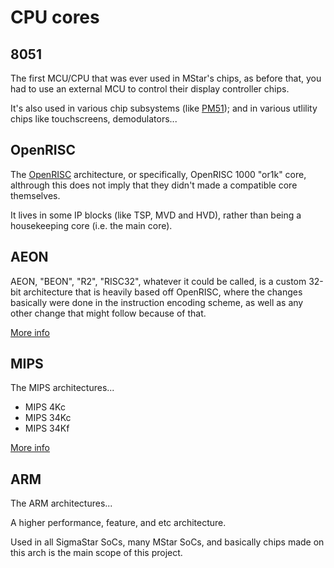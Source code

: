 # CPU cores

## 8051

The first MCU/CPU that was ever used in MStar's chips,
as before that, you had to use an external MCU to control their display controller chips.

It's also used in various chip subsystems (like [PM51](../ip/pm51.md));
and in various utlility chips like touchscreens, demodulators...

## OpenRISC

The [OpenRISC](https://openrisc.io) architecture, or specifically, OpenRISC 1000 "or1k" core,
althrough this does not imply that they didn't made a compatible core themselves.

It lives in some IP blocks (like TSP, MVD and HVD), rather than being a housekeeping core (i.e. the main core).

## AEON

AEON, "BEON", "R2", "RISC32", whatever it could be called, is a custom 32-bit architecture that is heavily based off OpenRISC,
where the changes basically were done in the instruction encoding scheme, as well as any other change that might follow because of that.

[More info](aeon.md)

## MIPS

The MIPS architectures...

- MIPS 4Kc
- MIPS 34Kc
- MIPS 34Kf

[More info](mips.md)

## ARM

The ARM architectures...

A higher performance, feature, and etc architecture.

Used in all SigmaStar SoCs, many MStar SoCs, and basically chips made on this arch is the main scope of this project.
